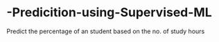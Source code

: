 # -Predicition-using-Supervised-ML
Predict the percentage of an student based on the no. of study hours
